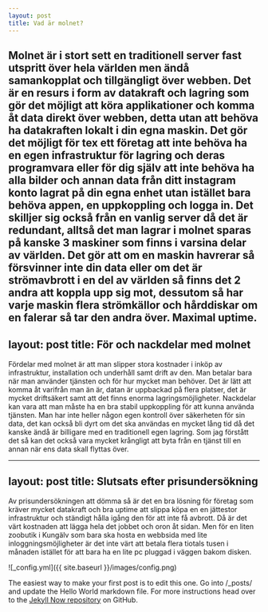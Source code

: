 ```yaml
---
layout: post
title: Vad är molnet?
---
```

Molnet är i stort sett en traditionell server fast utspritt över hela världen men ändå samankopplat och tillgängligt över webben. Det är en resurs i form av datakraft och lagring som gör det möjligt att köra applikationer och komma åt data direkt över webben, detta utan att behöva ha datakraften lokalt i din egna maskin. Det gör det möjligt för tex ett företag att inte behöva ha en egen infrastruktur för lagring och deras programvara eller för dig själv att inte behöva ha alla bilder och annan data från ditt instagram konto lagrat på din egna enhet utan istället bara behöva appen, en uppkoppling och logga in. Det skilljer sig också från en vanlig server då det är redundant, alltså det man lagrar i molnet sparas på kanske 3 maskiner som finns i varsina delar av världen. Det gör att om en maskin havrerar så försvinner inte din data eller om det är strömavbrott i en del av världen så finns det 2 andra att koppla upp sig mot, dessutom så har varje maskin flera strömkällor och hårddiskar om en falerar så tar den andra över. Maximal uptime.
---
layout: post
title: För och nackdelar med molnet
---

Fördelar med molnet är att man slipper stora kostnader i inköp av infrastruktur, installation och underhåll samt drift av den. Man betalar bara när man använder tjänsten och för hur mycket man behöver. Det är lätt att komma åt varifrån man än är, datan är uppbackad på flera platser, det är mycket driftsäkert samt att det finns enorma lagringsmöjligheter. Nackdelar kan vara att man måste ha en bra stabil uppkoppling för att kunna använda tjänsten. Man har inte heller någon egen kontroll över säkerheten för sin data, det kan också bli dyrt om det ska användas en mycket lång tid då det kanske ändå är billigare med en traditionell egen lagring. Som jag förstått det så kan det också vara mycket krångligt att byta från en tjänst till en annan när ens data skall flyttas över.

---
layout: post
title: Slutsats efter prisundersökning
---

Av prisundersökningen att dömma så är det en bra lösning för företag som kräver mycket datakraft och bra uptime att slippa köpa en en jättestor infrastruktur och ständigt hålla igång den för att inte få avbrott. Då är det värt kostnaden att lägga hela det jobbet och oron åt sidan. Men för en liten zoobutik i Kungälv som bara ska hosta en webbsida med lite inloggningsmöjligheter är det inte värt att betala flera tiotals tusen i månaden istället för att bara ha en lite pc pluggad i väggen bakom disken.

![_config.yml]({{ site.baseurl }}/images/config.png)

The easiest way to make your first post is to edit this one. Go into /_posts/ and update the Hello World markdown file. For more instructions head over to the [Jekyll Now repository](https://github.com/barryclark/jekyll-now) on GitHub.
